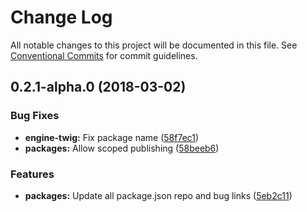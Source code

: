 # Change Log

All notable changes to this project will be documented in this file.
See [Conventional Commits](https://conventionalcommits.org) for commit guidelines.

<a name="0.2.1-alpha.0"></a>
## 0.2.1-alpha.0 (2018-03-02)


### Bug Fixes

* **engine-twig:** Fix package name ([58f7ec1](https://github.com/pattern-lab/patternlab-node/tree/master/packages/engine-twig/commit/58f7ec1))
* **packages:** Allow scoped publishing ([58beeb6](https://github.com/pattern-lab/patternlab-node/tree/master/packages/engine-twig/commit/58beeb6))


### Features

* **packages:** Update all package.json repo and bug links ([5eb2c11](https://github.com/pattern-lab/patternlab-node/tree/master/packages/engine-twig/commit/5eb2c11))
